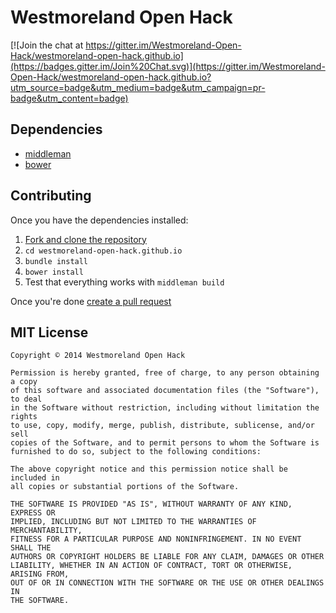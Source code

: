 Westmoreland Open Hack
========================

[![Join the chat at https://gitter.im/Westmoreland-Open-Hack/westmoreland-open-hack.github.io](https://badges.gitter.im/Join%20Chat.svg)](https://gitter.im/Westmoreland-Open-Hack/westmoreland-open-hack.github.io?utm_source=badge&utm_medium=badge&utm_campaign=pr-badge&utm_content=badge)

## Dependencies

* [middleman](http://middlemanapp.com/)
* [bower](http://bower.io/)

## Contributing

Once you have the dependencies installed:

1. [Fork and clone the repository](https://help.github.com/articles/fork-a-repo)
2. `cd westmoreland-open-hack.github.io`
3. `bundle install`
4. `bower install`
5. Test that everything works with `middleman build`

Once you're done [create a pull request](https://help.github.com/articles/creating-a-pull-request)

## MIT License

```
Copyright © 2014 Westmoreland Open Hack

Permission is hereby granted, free of charge, to any person obtaining a copy
of this software and associated documentation files (the "Software"), to deal
in the Software without restriction, including without limitation the rights
to use, copy, modify, merge, publish, distribute, sublicense, and/or sell
copies of the Software, and to permit persons to whom the Software is
furnished to do so, subject to the following conditions:

The above copyright notice and this permission notice shall be included in
all copies or substantial portions of the Software.

THE SOFTWARE IS PROVIDED "AS IS", WITHOUT WARRANTY OF ANY KIND, EXPRESS OR
IMPLIED, INCLUDING BUT NOT LIMITED TO THE WARRANTIES OF MERCHANTABILITY,
FITNESS FOR A PARTICULAR PURPOSE AND NONINFRINGEMENT. IN NO EVENT SHALL THE
AUTHORS OR COPYRIGHT HOLDERS BE LIABLE FOR ANY CLAIM, DAMAGES OR OTHER
LIABILITY, WHETHER IN AN ACTION OF CONTRACT, TORT OR OTHERWISE, ARISING FROM,
OUT OF OR IN CONNECTION WITH THE SOFTWARE OR THE USE OR OTHER DEALINGS IN
THE SOFTWARE.
```
